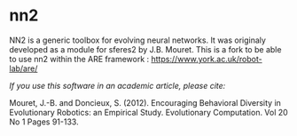 nn2
===

NN2 is a generic toolbox for evolving neural networks.
It was originaly developed as a module for sferes2 by J.B. Mouret.
This is a fork to be able to use nn2 within the ARE framework : https://www.york.ac.uk/robot-lab/are/

*If you use this software in an academic article, please cite:*

Mouret, J.-B. and Doncieux, S. (2012). Encouraging Behavioral Diversity in Evolutionary Robotics: an Empirical Study. Evolutionary Computation. Vol 20 No 1 Pages 91-133.
